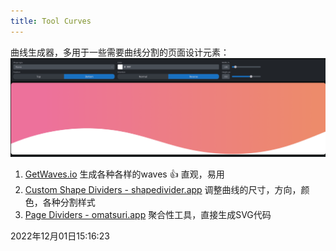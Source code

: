 ```yaml
---
title: Tool Curves
---
```

曲线生成器，多用于一些需要曲线分割的页面设计元素：
![Curves](./imgs//curves.png)


1. [GetWaves.io](https://getwaves.io/) 生成各种各样的waves 👍 直观，易用
2. [Custom Shape Dividers - shapedivider.app](https://www.shapedivider.app/) 调整曲线的尺寸，方向，颜色，各种分割样式
3. [Page Dividers - omatsuri.app](https://omatsuri.app/page-dividers) 聚合性工具，直接生成SVG代码





2022年12月01日15:16:23

